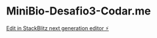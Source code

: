 # MiniBio-Desafio3-Codar.me

[Edit in StackBlitz next generation editor ⚡️](https://stackblitz.com/~/github.com/PauloVictorLira/MiniBio-Desafio3-Codar.me)